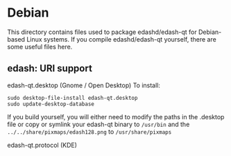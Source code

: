 
Debian
====================
This directory contains files used to package edashd/edash-qt
for Debian-based Linux systems. If you compile edashd/edash-qt yourself, there are some useful files here.

## edash: URI support ##


edash-qt.desktop  (Gnome / Open Desktop)
To install:

	sudo desktop-file-install edash-qt.desktop
	sudo update-desktop-database

If you build yourself, you will either need to modify the paths in
the .desktop file or copy or symlink your edash-qt binary to `/usr/bin`
and the `../../share/pixmaps/edash128.png` to `/usr/share/pixmaps`

edash-qt.protocol (KDE)

